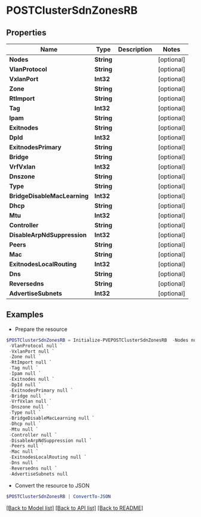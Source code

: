# POSTClusterSdnZonesRB
## Properties

Name | Type | Description | Notes
------------ | ------------- | ------------- | -------------
**Nodes** | **String** |  | [optional] 
**VlanProtocol** | **String** |  | [optional] 
**VxlanPort** | **Int32** |  | [optional] 
**Zone** | **String** |  | [optional] 
**RtImport** | **String** |  | [optional] 
**Tag** | **Int32** |  | [optional] 
**Ipam** | **String** |  | [optional] 
**Exitnodes** | **String** |  | [optional] 
**DpId** | **Int32** |  | [optional] 
**ExitnodesPrimary** | **String** |  | [optional] 
**Bridge** | **String** |  | [optional] 
**VrfVxlan** | **Int32** |  | [optional] 
**Dnszone** | **String** |  | [optional] 
**Type** | **String** |  | [optional] 
**BridgeDisableMacLearning** | **Int32** |  | [optional] 
**Dhcp** | **String** |  | [optional] 
**Mtu** | **Int32** |  | [optional] 
**Controller** | **String** |  | [optional] 
**DisableArpNdSuppression** | **Int32** |  | [optional] 
**Peers** | **String** |  | [optional] 
**Mac** | **String** |  | [optional] 
**ExitnodesLocalRouting** | **Int32** |  | [optional] 
**Dns** | **String** |  | [optional] 
**Reversedns** | **String** |  | [optional] 
**AdvertiseSubnets** | **Int32** |  | [optional] 

## Examples

- Prepare the resource
```powershell
$POSTClusterSdnZonesRB = Initialize-PVEPOSTClusterSdnZonesRB  -Nodes null `
 -VlanProtocol null `
 -VxlanPort null `
 -Zone null `
 -RtImport null `
 -Tag null `
 -Ipam null `
 -Exitnodes null `
 -DpId null `
 -ExitnodesPrimary null `
 -Bridge null `
 -VrfVxlan null `
 -Dnszone null `
 -Type null `
 -BridgeDisableMacLearning null `
 -Dhcp null `
 -Mtu null `
 -Controller null `
 -DisableArpNdSuppression null `
 -Peers null `
 -Mac null `
 -ExitnodesLocalRouting null `
 -Dns null `
 -Reversedns null `
 -AdvertiseSubnets null
```

- Convert the resource to JSON
```powershell
$POSTClusterSdnZonesRB | ConvertTo-JSON
```

[[Back to Model list]](../README.md#documentation-for-models) [[Back to API list]](../README.md#documentation-for-api-endpoints) [[Back to README]](../README.md)


